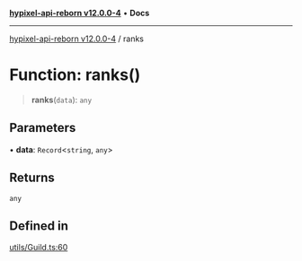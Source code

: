 [**hypixel-api-reborn v12.0.0-4**](../README.md) • **Docs**

***

[hypixel-api-reborn v12.0.0-4](../globals.md) / ranks

# Function: ranks()

> **ranks**(`data`): `any`

## Parameters

• **data**: `Record`\<`string`, `any`\>

## Returns

`any`

## Defined in

[utils/Guild.ts:60](https://github.com/Kathund/REBORN-docs-TEST/blob/1c14a4fa83649d1c26475bdd62d394bf5095b016/src/utils/Guild.ts#L60)
